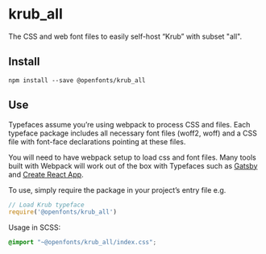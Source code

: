 
# krub_all

The CSS and web font files to easily self-host “Krub” with subset "all".

## Install

`npm install --save @openfonts/krub_all`

## Use

Typefaces assume you’re using webpack to process CSS and files. Each typeface
package includes all necessary font files (woff2, woff) and a CSS file with
font-face declarations pointing at these files.

You will need to have webpack setup to load css and font files. Many tools built
with Webpack will work out of the box with Typefaces such as [Gatsby](https://github.com/gatsbyjs/gatsby)
and [Create React App](https://github.com/facebookincubator/create-react-app).

To use, simply require the package in your project’s entry file e.g.

```javascript
// Load Krub typeface
require('@openfonts/krub_all')
```

Usage in SCSS:
```scss
@import "~@openfonts/krub_all/index.css";
```
